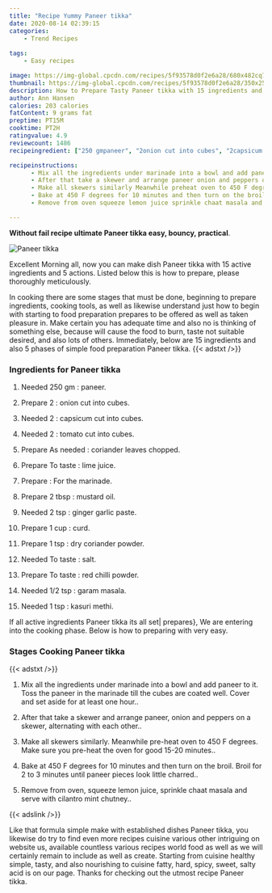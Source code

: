 ```yaml
---
title: "Recipe Yummy Paneer tikka"
date: 2020-08-14 02:39:15
categories:
    - Trend Recipes
    
tags:
    - Easy recipes

image: https://img-global.cpcdn.com/recipes/5f93578d0f2e6a28/680x482cq70/paneer-tikka-recipe-main-photo.jpg
thumbnail: https://img-global.cpcdn.com/recipes/5f93578d0f2e6a28/350x250cq70/paneer-tikka-recipe-main-photo.jpg
description: How to Prepare Tasty Paneer tikka with 15 ingredients and 5 stages of easy cooking.
author: Ann Hansen
calories: 203 calories
fatContent: 9 grams fat
preptime: PT15M
cooktime: PT2H
ratingvalue: 4.9
reviewcount: 1486
recipeingredient: ["250 gmpaneer", "2onion cut into cubes", "2capsicum cut into cubes", "2tomato cut into cubes", "As neededcoriander leaves chopped", "To tastelime juice", "For the marinade", "2 tbspmustard oil", "2 tspginger garlic paste", "1 cupcurd", "1 tspdry coriander powder", "To tastesalt", "To tastered chilli powder", "1/2 tspgaram masala", "1 tspkasuri methi"]

recipeinstructions: 
      - Mix all the ingredients under marinade into a bowl and add paneer to it Toss the paneer in the marinade till the cubes are coated well Cover and set aside for at least one hour 
      - After that take a skewer and arrange paneer onion and peppers on a skewer alternating with each other 
      - Make all skewers similarly Meanwhile preheat oven to 450 F degrees Make sure you preheat the oven for good 1520 minutes 
      - Bake at 450 F degrees for 10 minutes and then turn on the broil Broil for 2 to 3 minutes until paneer pieces look little charred 
      - Remove from oven squeeze lemon juice sprinkle chaat masala and serve with cilantro mint chutney

---
```




**Without fail recipe ultimate Paneer tikka easy, bouncy, practical**. 


![Paneer tikka](https://img-global.cpcdn.com/recipes/5f93578d0f2e6a28/680x482cq70/paneer-tikka-recipe-main-photo.jpg "Paneer tikka")




Excellent Morning all, now you can make dish Paneer tikka with 15 active ingredients and 5 actions. Listed below this is how to prepare, please thoroughly meticulously.

In cooking there are some stages that must be done, beginning to prepare ingredients, cooking tools, as well as likewise understand just how to begin with starting to food preparation prepares to be offered as well as taken pleasure in. Make certain you has adequate time and also no is thinking of something else, because will cause the food to burn, taste not suitable desired, and also lots of others. Immediately, below are 15 ingredients and also 5 phases of simple food preparation Paneer tikka.
{{< adstxt />}}

### Ingredients for Paneer tikka


1. Needed 250 gm : paneer.

1. Prepare 2 : onion cut into cubes.

1. Needed 2 : capsicum cut into cubes.

1. Needed 2 : tomato cut into cubes.

1. Prepare As needed : coriander leaves chopped.

1. Prepare To taste : lime juice.

1. Prepare  : For the marinade.

1. Prepare 2 tbsp : mustard oil.

1. Needed 2 tsp : ginger garlic paste.

1. Prepare 1 cup : curd.

1. Prepare 1 tsp : dry coriander powder.

1. Needed To taste : salt.

1. Prepare To taste : red chilli powder.

1. Needed 1/2 tsp : garam masala.

1. Needed 1 tsp : kasuri methi.



If all active ingredients Paneer tikka its all set| prepares}, We are entering into the cooking phase. Below is how to preparing with very easy.

### Stages Cooking Paneer tikka

{{< adstxt />}}


1. Mix all the ingredients under marinade into a bowl and add paneer to it. Toss the paneer in the marinade till the cubes are coated well. Cover and set aside for at least one hour..



1. After that take a skewer and arrange paneer, onion and peppers on a skewer, alternating with each other..



1. Make all skewers similarly. Meanwhile pre-heat oven to 450 F degrees. Make sure you pre-heat the oven for good 15-20 minutes..



1. Bake at 450 F degrees for 10 minutes and then turn on the broil. Broil for 2 to 3 minutes until paneer pieces look little charred..



1. Remove from oven, squeeze lemon juice, sprinkle chaat masala and serve with cilantro mint chutney..





{{< adslink />}}

Like that formula simple make with established dishes Paneer tikka, you likewise do try to find even more recipes cuisine various other intriguing on website us, available countless various recipes world food as well as we will certainly remain to include as well as create. Starting from cuisine healthy simple, tasty, and also nourishing to cuisine fatty, hard, spicy, sweet, salty acid is on our page. Thanks for checking out the utmost recipe Paneer tikka.

